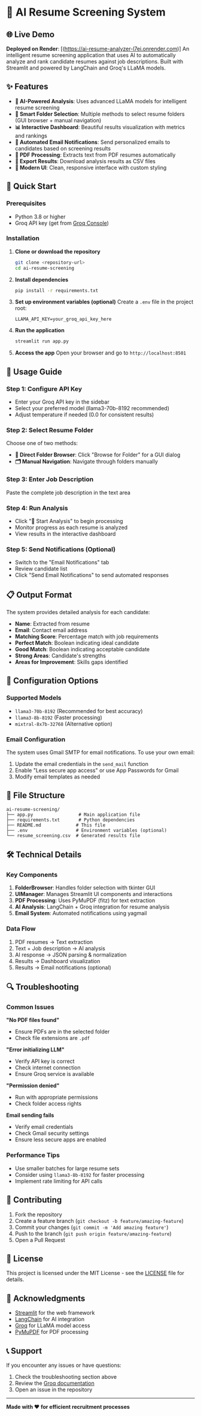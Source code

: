# 🎯 AI Resume Screening System
## 🌐 Live Demo  
**Deployed on Render**: [(https://ai-resume-analyzer-l7ei.onrender.com)]
An intelligent resume screening application that uses AI to automatically analyze and rank candidate resumes against job descriptions. Built with Streamlit and powered by LangChain and Groq's LLaMA models.

## ✨ Features

- **🤖 AI-Powered Analysis**: Uses advanced LLaMA models for intelligent resume screening
- **📁 Smart Folder Selection**: Multiple methods to select resume folders (GUI browser + manual navigation)
- **📊 Interactive Dashboard**: Beautiful results visualization with metrics and rankings
- **📧 Automated Email Notifications**: Send personalized emails to candidates based on screening results
- **📄 PDF Processing**: Extracts text from PDF resumes automatically
- **💾 Export Results**: Download analysis results as CSV files
- **🎨 Modern UI**: Clean, responsive interface with custom styling

## 🚀 Quick Start

### Prerequisites

- Python 3.8 or higher
- Groq API key (get from [Groq Console](https://console.groq.com/))

### Installation

1. **Clone or download the repository**
   ```bash
   git clone <repository-url>
   cd ai-resume-screening
   ```

2. **Install dependencies**
   ```bash
   pip install -r requirements.txt
   ```

3. **Set up environment variables (optional)**
   Create a `.env` file in the project root:
   ```
   LLAMA_API_KEY=your_groq_api_key_here
   ```

4. **Run the application**
   ```bash
   streamlit run app.py
   ```

5. **Access the app**
   Open your browser and go to `http://localhost:8501`

## 📖 Usage Guide

### Step 1: Configure API Key
- Enter your Groq API key in the sidebar
- Select your preferred model (llama3-70b-8192 recommended)
- Adjust temperature if needed (0.0 for consistent results)

### Step 2: Select Resume Folder
Choose one of two methods:
- **📂 Direct Folder Browser**: Click "Browse for Folder" for a GUI dialog
- **🗂️ Manual Navigation**: Navigate through folders manually

### Step 3: Enter Job Description
Paste the complete job description in the text area

### Step 4: Run Analysis
- Click "🚀 Start Analysis" to begin processing
- Monitor progress as each resume is analyzed
- View results in the interactive dashboard

### Step 5: Send Notifications (Optional)
- Switch to the "Email Notifications" tab
- Review candidate list
- Click "Send Email Notifications" to send automated responses

## 📋 Output Format

The system provides detailed analysis for each candidate:

- **Name**: Extracted from resume
- **Email**: Contact email address
- **Matching Score**: Percentage match with job requirements
- **Perfect Match**: Boolean indicating ideal candidate
- **Good Match**: Boolean indicating acceptable candidate
- **Strong Areas**: Candidate's strengths
- **Areas for Improvement**: Skills gaps identified

## 🔧 Configuration Options

### Supported Models
- `llama3-70b-8192` (Recommended for best accuracy)
- `llama3-8b-8192` (Faster processing)
- `mixtral-8x7b-32768` (Alternative option)

### Email Configuration
The system uses Gmail SMTP for email notifications. To use your own email:

1. Update the email credentials in the `send_mail` function
2. Enable "Less secure app access" or use App Passwords for Gmail
3. Modify email templates as needed

## 📁 File Structure

```
ai-resume-screening/
├── app.py                 # Main application file
├── requirements.txt       # Python dependencies
├── README.md             # This file
├── .env                  # Environment variables (optional)
└── resume_screening.csv  # Generated results file
```

## 🛠️ Technical Details

### Key Components

1. **FolderBrowser**: Handles folder selection with tkinter GUI
2. **UIManager**: Manages Streamlit UI components and interactions
3. **PDF Processing**: Uses PyMuPDF (fitz) for text extraction
4. **AI Analysis**: LangChain + Groq integration for resume analysis
5. **Email System**: Automated notifications using yagmail

### Data Flow

1. PDF resumes → Text extraction
2. Text + Job description → AI analysis
3. AI response → JSON parsing & normalization
4. Results → Dashboard visualization
5. Results → Email notifications (optional)

## 🔍 Troubleshooting

### Common Issues

**"No PDF files found"**
- Ensure PDFs are in the selected folder
- Check file extensions are `.pdf`

**"Error initializing LLM"**
- Verify API key is correct
- Check internet connection
- Ensure Groq service is available

**"Permission denied"**
- Run with appropriate permissions
- Check folder access rights

**Email sending fails**
- Verify email credentials
- Check Gmail security settings
- Ensure less secure apps are enabled

### Performance Tips

- Use smaller batches for large resume sets
- Consider using `llama3-8b-8192` for faster processing
- Implement rate limiting for API calls

## 🤝 Contributing

1. Fork the repository
2. Create a feature branch (`git checkout -b feature/amazing-feature`)
3. Commit your changes (`git commit -m 'Add amazing feature'`)
4. Push to the branch (`git push origin feature/amazing-feature`)
5. Open a Pull Request

## 📝 License

This project is licensed under the MIT License - see the [LICENSE](LICENSE) file for details.

## 🙏 Acknowledgments

- [Streamlit](https://streamlit.io/) for the web framework
- [LangChain](https://langchain.com/) for AI integration
- [Groq](https://groq.com/) for LLaMA model access
- [PyMuPDF](https://pymupdf.readthedocs.io/) for PDF processing

## 📞 Support

If you encounter any issues or have questions:

1. Check the troubleshooting section above
2. Review the [Groq documentation](https://console.groq.com/docs)
3. Open an issue in the repository

---

**Made with ❤️ for efficient recruitment processes**
